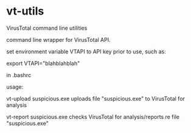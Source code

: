 # vt-utils
VirusTotal command line utilities

command line wrapper for VirusTotal API.

set environment variable VTAPI to API key prior to use, such as:

  export VTAPI="blahblahblah"

in .bashrc

usage:

vt-upload suspicious.exe
  uploads file "suspicious.exe" to VirusTotal for analysis
  
vt-report suspicious.exe
  checks VirusTotal for analysis/reports re file "suspicious.exe"
